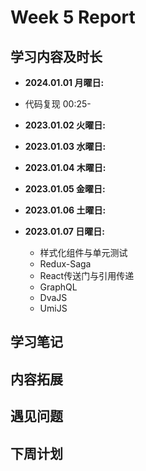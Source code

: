 # Week 5 Report

## 学习内容及时长

* **2024.01.01 月曜日:** 
* 代码复现 00:25-


* **2023.01.02 火曜日:** 

* **2023.01.03 水曜日:** 

* **2023.01.04 木曜日:** 

* **2023.01.05 金曜日:** 

* **2023.01.06 土曜日:** 

* **2023.01.07 日曜日:** 

  * 样式化组件与单元测试 
  * Redux-Saga 
  * React传送门与引用传递 
  * GraphQL 
  * DvaJS 
  * UmiJS 

## 学习笔记




## 内容拓展




## 遇见问题




## 下周计划


